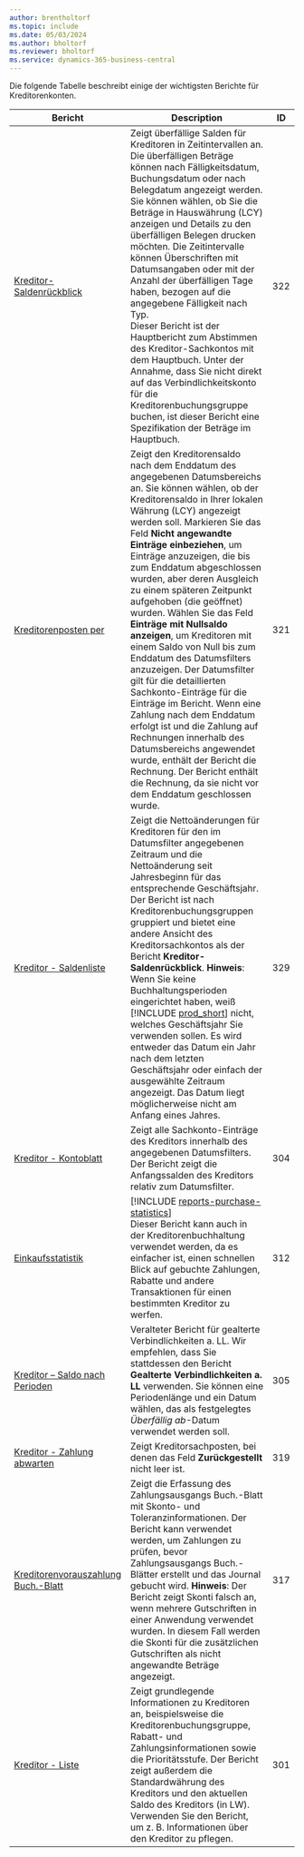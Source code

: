 ```yaml
---
author: brentholtorf
ms.topic: include
ms.date: 05/03/2024
ms.author: bholtorf
ms.reviewer: bholtorf
ms.service: dynamics-365-business-central
---
```


Die folgende Tabelle beschreibt einige der wichtigsten Berichte für Kreditorenkonten.

| Bericht | Description | ID | 
|--|--|--|
| [Kreditor-Saldenrückblick](https://businesscentral.dynamics.com?report=322) |Zeigt überfällige Salden für Kreditoren in Zeitintervallen an. Die überfälligen Beträge können nach Fälligkeitsdatum, Buchungsdatum oder nach Belegdatum angezeigt werden. Sie können wählen, ob Sie die Beträge in Hauswährung (LCY) anzeigen und Details zu den überfälligen Belegen drucken möchten. Die Zeitintervalle können Überschriften mit Datumsangaben oder mit der Anzahl der überfälligen Tage haben, bezogen auf die angegebene Fälligkeit nach Typ.<br>Dieser Bericht ist der Hauptbericht zum Abstimmen des Kreditor-Sachkontos mit dem Hauptbuch. Unter der Annahme, dass Sie nicht direkt auf das Verbindlichkeitskonto für die Kreditorenbuchungsgruppe buchen, ist dieser Bericht eine Spezifikation der Beträge im Hauptbuch.| 322|
| [Kreditorenposten per](https://businesscentral.dynamics.com?report=321) | Zeigt den Kreditorensaldo nach dem Enddatum des angegebenen Datumsbereichs an. Sie können wählen, ob der Kreditorensaldo in Ihrer lokalen Währung (LCY) angezeigt werden soll. Markieren Sie das Feld **Nicht angewandte Einträge einbeziehen**, um Einträge anzuzeigen, die bis zum Enddatum abgeschlossen wurden, aber deren Ausgleich zu einem späteren Zeitpunkt aufgehoben (die geöffnet) wurden. Wählen Sie das Feld **Einträge mit Nullsaldo anzeigen**, um Kreditoren mit einem Saldo von Null bis zum Enddatum des Datumsfilters anzuzeigen. Der Datumsfilter gilt für die detaillierten Sachkonto-Einträge für die Einträge im Bericht. Wenn eine Zahlung nach dem Enddatum erfolgt ist und die Zahlung auf Rechnungen innerhalb des Datumsbereichs angewendet wurde, enthält der Bericht die Rechnung. Der Bericht enthält die Rechnung, da sie nicht vor dem Enddatum geschlossen wurde. | 321 |
| [Kreditor - Saldenliste](https://businesscentral.dynamics.com?report=329) | Zeigt die Nettoänderungen für Kreditoren für den im Datumsfilter angegebenen Zeitraum und die Nettoänderung seit Jahresbeginn für das entsprechende Geschäftsjahr. Der Bericht ist nach Kreditorenbuchungsgruppen gruppiert und bietet eine andere Ansicht des Kreditorsachkontos als der Bericht **Kreditor-Saldenrückblick**. **Hinweis**: Wenn Sie keine Buchhaltungsperioden eingerichtet haben, weiß [!INCLUDE [prod_short](prod_short.md)] nicht, welches Geschäftsjahr Sie verwenden sollen. Es wird entweder das Datum ein Jahr nach dem letzten Geschäftsjahr oder einfach der ausgewählte Zeitraum angezeigt. Das Datum liegt möglicherweise nicht am Anfang eines Jahres.|329 |
| [Kreditor - Kontoblatt](https://businesscentral.dynamics.com?report=304) | Zeigt alle Sachkonto-Einträge des Kreditors innerhalb des angegebenen Datumsfilters. Der Bericht zeigt die Anfangssalden des Kreditors relativ zum Datumsfilter. | 304 |
| [Einkaufsstatistik](https://businesscentral.dynamics.com?report=312) |[!INCLUDE [reports-purchase-statistics](reports-purchase-statistics.md)]<br>Dieser Bericht kann auch in der Kreditorenbuchhaltung verwendet werden, da es einfacher ist, einen schnellen Blick auf gebuchte Zahlungen, Rabatte und andere Transaktionen für einen bestimmten Kreditor zu werfen.| 312 |
| [Kreditor – Saldo nach Perioden](https://businesscentral.dynamics.com?report=305)| Veralteter Bericht für gealterte Verbindlichkeiten a. LL. Wir empfehlen, dass Sie stattdessen den Bericht **Gealterte Verbindlichkeiten a. LL** verwenden. Sie können eine Periodenlänge und ein Datum wählen, das als festgelegtes *Überfällig ab*-Datum verwendet werden soll.|305|
| [Kreditor - Zahlung abwarten](https://businesscentral.dynamics.com?report=319)| Zeigt Kreditorsachposten, bei denen das Feld **Zurückgestellt** nicht leer ist.| 319 |
| [Kreditorenvorauszahlung Buch.-Blatt](https://businesscentral.dynamics.com?report=317)|Zeigt die Erfassung des Zahlungsausgangs Buch.-Blatt mit Skonto- und Toleranzinformationen. Der Bericht kann verwendet werden, um Zahlungen zu prüfen, bevor Zahlungsausgangs Buch.-Blätter erstellt und das Journal gebucht wird. **Hinweis**: Der Bericht zeigt Skonti falsch an, wenn mehrere Gutschriften in einer Anwendung verwendet wurden. In diesem Fall werden die Skonti für die zusätzlichen Gutschriften als nicht angewandte Beträge angezeigt.| 317 |
| [Kreditor - Liste](https://businesscentral.dynamics.com?report=301)|Zeigt grundlegende Informationen zu Kreditoren an, beispielsweise die Kreditorenbuchungsgruppe, Rabatt- und Zahlungsinformationen sowie die Prioritätsstufe. Der Bericht zeigt außerdem die Standardwährung des Kreditors und den aktuellen Saldo des Kreditors (in LW). Verwenden Sie den Bericht, um z. B. Informationen über den Kreditor zu pflegen.|301|